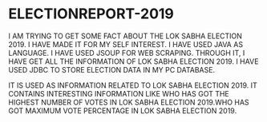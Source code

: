 # ELECTIONREPORT-2019
I AM TRYING TO GET SOME FACT ABOUT THE LOK SABHA ELECTION 2019.
I HAVE MADE IT FOR MY SELF INTEREST.
I HAVE USED JAVA AS LANGUAGE.
I HAVE USED JSOUP FOR WEB SCRAPING. THROUGH IT, I HAVE GET ALL THE INFORMATION OF LOK SABHA ELECTION 2019.
I HAVE USED JDBC TO STORE ELECTION DATA IN MY PC DATABASE.

IT IS USED AS INFORMATION RELATED TO LOK SABHA ELECTION 2019.
IT CONTAINS INTERESTING INFORMATION LIKE WHO HAS GOT THE HIGHEST NUMBER OF VOTES IN LOK SABHA ELECTION 2019.WHO HAS GOT MAXIMUM VOTE PERCENTAGE IN LOK SABHA ELECTION 2019.
